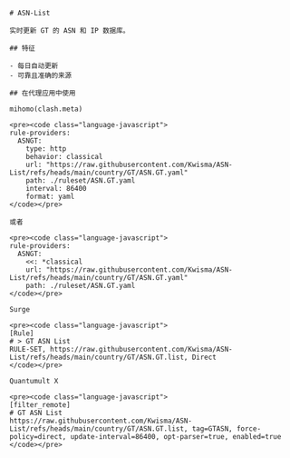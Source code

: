 
    # ASN-List
    
    实时更新 GT 的 ASN 和 IP 数据库。
    
    ## 特征
    
    - 每日自动更新
    - 可靠且准确的来源
    
    ## 在代理应用中使用
    
    mihomo(clash.meta)
   
    <pre><code class="language-javascript">
    rule-providers:
      ASNGT:
        type: http
        behavior: classical
        url: "https://raw.githubusercontent.com/Kwisma/ASN-List/refs/heads/main/country/GT/ASN.GT.yaml"
        path: ./ruleset/ASN.GT.yaml
        interval: 86400
        format: yaml
    </code></pre>

    或者

    <pre><code class="language-javascript">
    rule-providers:
      ASNGT:
        <<: *classical
        url: "https://raw.githubusercontent.com/Kwisma/ASN-List/refs/heads/main/country/GT/ASN.GT.yaml"
        path: ./ruleset/ASN.GT.yaml
    </code></pre>
    
    Surge
    
    <pre><code class="language-javascript">
    [Rule]
    # > GT ASN List
    RULE-SET, https://raw.githubusercontent.com/Kwisma/ASN-List/refs/heads/main/country/GT/ASN.GT.list, Direct
    </code></pre>
    
    Quantumult X
    
    <pre><code class="language-javascript">
    [filter_remote]
    # GT ASN List
    https://raw.githubusercontent.com/Kwisma/ASN-List/refs/heads/main/country/GT/ASN.GT.list, tag=GTASN, force-policy=direct, update-interval=86400, opt-parser=true, enabled=true
    </code></pre>
    